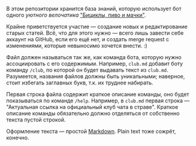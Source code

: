 В этом репозитории хранится база знаний, которую использует бот одного *уютного велочатика* ["Бициклы, пиво и мачки"](https://t.me/veloserbia).

Крайне приветствуется участие — создание новых и редактирование старых статей. Всё, что для этого нужно — всего лишь
завести себе аккаунт на GitHub, если его ещё нет, и создать merge request с изменениями, которые невыносимо хочется внести. :)

Файл должен называться так же, как команда бота, которую нужно ассоциировать с его содержимым.
Например, `club.md` добавит боту команду `/club`, по которой он будет выдавать текст из `club.md`.
Разумеется, названия файлов должны быть уникальными; наверное, стоит избегать заглавных букв, т.к. их труднее набирать.

Первая строка файла содержит краткое описание команды, оно будет показываться по команде `/help`.
Например, в `club.md` первая строка — "Актуальная ссылка на официальный клуб чата в страве".
Краткое описание команды обязательно должно отделяться от собственно текста пустой строкой.

Оформление текста — простой [Markdown](https://www.markdownguide.org/cheat-sheet). Plain text тоже сожрёт, конечно.

